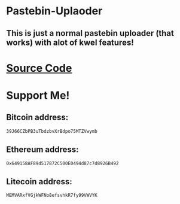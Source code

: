 # Pastebin-Uplaoder
## This is just a normal pastebin uploader (that works) with alot of kwel features!

# [Source Code](https://github.com/SockYeh/Pastebin-Uplaoder)

# Support Me!
## Bitcoin address: 
    39J66CZbPB3uTbdzbvXrBdpo75MTZVwymb

## Ethereum address: 
    0x649158AF89d517872C500E0494d87c7d8926B492

## Litecoin address: 
    MEMVARxfVGjkWFNo8efsvhkR7fy99VWVYK
